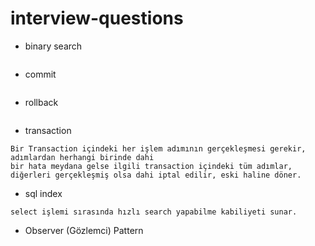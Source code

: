 # interview-questions
- binary search
```
```
- commit
```
```
- rollback
```
```
- transaction
```
Bir Transaction içindeki her işlem adımının gerçekleşmesi gerekir, adımlardan herhangi birinde dahi 
bir hata meydana gelse ilgili transaction içindeki tüm adımlar, 
diğerleri gerçekleşmiş olsa dahi iptal edilir, eski haline döner.
```
- sql index
```
select işlemi sırasında hızlı search yapabilme kabiliyeti sunar.
```
- Observer (Gözlemci) Pattern
```
```
